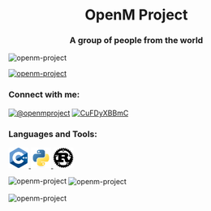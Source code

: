 <h1 align="center">OpenM Project</h1>
<h3 align="center">A group of people from the world</h3>

<p align="left"> <img src="https://komarev.com/ghpvc/?username=openm-project&label=Profile%20views&color=0e75b6&style=flat" alt="openm-project" /> </p>

<p align="left"> <a href="https://github.com/ryo-ma/github-profile-trophy"><img src="https://github-profile-trophy.vercel.app/?username=openm-project" alt="openm-project" /></a> </p>

<h3 align="left">Connect with me:</h3>
<p align="left">
<a href="https://www.youtube.com/c/@openmproject" target="blank"><img align="center" src="https://raw.githubusercontent.com/rahuldkjain/github-profile-readme-generator/master/src/images/icons/Social/youtube.svg" alt="@openmproject" height="30" width="40" /></a>
<a href="https://discord.gg/CuFDyXBBmC" target="blank"><img align="center" src="https://raw.githubusercontent.com/rahuldkjain/github-profile-readme-generator/master/src/images/icons/Social/discord.svg" alt="CuFDyXBBmC" height="30" width="40" /></a>
</p>

<h3 align="left">Languages and Tools:</h3>
<p align="left"> <a href="https://www.w3schools.com/cpp/" target="_blank" rel="noreferrer"> <img src="https://raw.githubusercontent.com/devicons/devicon/master/icons/cplusplus/cplusplus-original.svg" alt="cplusplus" width="40" height="40"/> </a> <a href="https://www.python.org" target="_blank" rel="noreferrer"> <img src="https://raw.githubusercontent.com/devicons/devicon/master/icons/python/python-original.svg" alt="python" width="40" height="40"/> </a> <a href="https://www.rust-lang.org" target="_blank" rel="noreferrer"> <img src="https://raw.githubusercontent.com/devicons/devicon/master/icons/rust/rust-plain.svg" alt="rust" width="40" height="40"/> </a> </p>

<p><img align="left" src="https://github-readme-stats.vercel.app/api/top-langs?username=openm-project&show_icons=true&locale=en&layout=compact" alt="openm-project" /></p>

<p>&nbsp;<img align="center" src="https://github-readme-stats.vercel.app/api?username=openm-project&show_icons=true&locale=en" alt="openm-project" /></p>

<p><img align="center" src="https://github-readme-streak-stats.herokuapp.com/?user=openm-project&" alt="openm-project" /></p>
